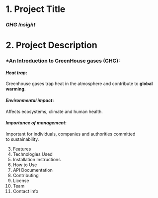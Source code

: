 # 1. Project Title 
### *GHG Insight*   
# 2. Project Description 
### *An Introduction to GreenHouse gases (GHG):
#### *Heat trap*:  
Greenhouse gases trap heat in the atmosphere and contribute to **global warming**.
#### *Environmental impact*: 
Affects ecosystems, climate and human health.
#### *Importance of management*: 
Important for individuals, companies and authorities committed to sustainability.

3. Features
4. Technologies Used
5. Installation Instructions
6. How to Use
7. API Documentation
8. Contributing
9. License
10. Team
11. Contact info
